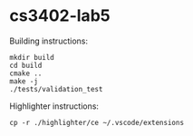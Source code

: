 # cs3402-lab5

Building instructions:

```
mkdir build
cd build
cmake ..
make -j
./tests/validation_test
```

Highlighter instructions:

```
cp -r ./highlighter/ce ~/.vscode/extensions
```
